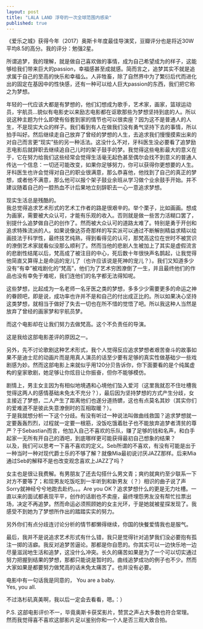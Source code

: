 ```yaml
---
layout: post
title: "LALA LAND 浮夸的一次全球范围内感染"
published: true
---
```

    
《爱乐之城》获得今年（2017）奥斯卡年度最佳导演奖，豆瓣评分也是将近30W平均8.5的高分。我的评分：勉强2星。  

所谓追梦，我的理解，就是做自己喜欢做的事情，成为自己希望成为的样子，这能够给我们带来巨大的passion，幸福感甚至成就感。简而言之，追梦其实不就是追求属于自己的至高的快乐和幸福么。人非牲畜，除了自然界中为了繁衍后代而进化出的固定在基因中的性快感，还有一种可以给人巨大passion的东西，我们把它称之为梦想。  

年轻的一代应该大都是有梦想的，他们幻想成为歌手，艺术家，画家，篮球运动员，宇航员…貌似有电影史以来励志电影都在讴歌那些为梦想坚持到底的人。所以说这种主题为什么即使有俗套到家的情节也可以很卖座？因为这不是普通人的人生，不是现实大众的样子。我们看到有人在做我们没有勇气坚持下去的事情，所以拍手叫好。然后继续走自己放弃了曾经的梦想的人生，去追求我们慢慢摸索出来的对自己而言更“现实”些的另一种活法。这没什么不对，牙科医生没必要看了追梦励志电影后就辞职去继续追自己儿时的架子鼓手的梦。我觉得这些电影最大的意义在于，它在努力给我们这些经常会觉得生活毫无起色甚至偶尔会找不到意义的普通人传达一个信息：一切还可能改变，如果你足够努力，你可以获得你更想要的人生。牙科医生也许会觉得对自己的职业很满意，那么恭喜他，他找到了自己的真正的梦想，或者他不满意，那么他可以报个架子鼓业余班从学习做个业余鼓手开始。并不建议随着自己的一腔热血不计后果地立刻辞职去一心一意追求梦想。  

现实生活总是残酷的。  
我总觉得追求艺术形式的艺术工作者的路是很艰辛的。举个栗子，比如画画。想成为画家，需要被大众认可，才能有乐观的收入。否则就是做一些苦力活糊口罢了，别提什么追梦做自己的创作了。然而被大众认可的道路太难了。特别是勇于开创和追求特殊流派的人。如果说像达芬奇那样的写实派可以通过不断解剖精益求精以绘画技法于科学性，最终技艺纯熟，得到看得见的认可，那梵高这位在世时不被赏识的潦倒艺术家就看似没那么顺利了。然而当他的悲剧人生被加上了其实是虚假流言的悲剧性结尾以后，梵高成了被注目的中心，死后数十年很快声名鹊起，让我觉得他简直又算得上是命运的宠儿了（也许应该说是死神的宠儿？）。我们又知道多少没有“有幸”被戏剧化的“梵高”，他们为了艺术穷困潦倒了一生，并且最终他们的作品也没有幸免于难呢，我们连他们的名字都无法得知呢。   

这些梦想，比起成为一名老师一名牙医之类的梦想，多多少少需要更多的命运之神的眷顾吧，即是说，成功率也许并不是和自己的付出成正比的。所以如果决心坚持这类梦想，就相当于做好了失去一切也在所不惜的觉悟了吧。所以我这种人当然是放弃了曾经的画家梦和宇航员梦。  

而这个电影却在让我们努力去做梵高。这个不负责任的导演。  

这是我给这部电影差评的原因之一。  

另外，先不讨论歌剧这种艺术形式，我个人觉得反应追求梦想者艰苦奋斗的故事如果不是迪士尼的动画片而是用真人演员的话至少要有足够的真实性做基础少一些戏剧感为妙。然而这部电影上来就似乎用120分贝告诉你，你下面要看的是个纯属虚构的皇家歌剧，她足够让你炫目让你振奋，但你不能够模仿。  

剧情上，男主女主因为有相似地境遇和心境他们坠入爱河（这里我就忍不住吐槽我觉得这两人的感情基础未免太不充分？），最后因为坚持梦想的方式产生分歧，女主接近了梦想，二人产生了距离他们也遂分道扬镳，这也有点莫名其妙（其实你们的爱难道不是彼此失意潦倒时的互相取暖？）。  
于是我就想分析一下这个分歧。有没有听过一种说法叫做曲线救国？追求梦想就一定要轰轰烈烈，过程就一定要一根筋，没饭吃饿着肚子也不能放弃追梦者清贫的尊严？于Sebastian而言，他加入自己不喜欢的乐队，赚了足够的钱和名声，和白手起家一无所有开自己的酒吧，到底哪样更可能获得最初自己想象的结果？  
以及，我们可以思考一下喜不喜欢的定义。Seb所谓的不喜欢，有没有可能是出于一种当时一种对现代爵士乐的不够了解？就像Mia最初说讨厌JAZZ那样。后来Mia通过Seb的解释不是也改变观念喜欢上JAZZ了吗？  

女主也是很让我费解。有男朋友了还去勾搭什么男文青；爽约就爽约至少联系一下对方不要等了；和现男友吃饭吃到一半听到和新男友（？）相识的曲子说了声Sorry就神经兮兮地跑去赴约。。。Are you OK？追求梦想什么的更是无力吐槽。一直以来的面试都表现平平，创作的话剧也不卖座，最终埋怨男友没有帮忙拉票出场，决定不再追梦。然而命运必须照顾她的女主光环，于是她就被星探发现了。我感受不到她为了梦想所作出的踏踏实实的努力。  

另外你们有点分歧连讨论分析的情节都懒得继续，你国的快餐爱情我也是服气。  


最后，我并不是说追求艺术形式有什么错，我只是觉得针对追梦我们没必要抱有孤注一掷的洁癖。我反对追梦苦逼论。那都是你自愿的。你其实可以一边快乐地一边尽量滋润地生活和追梦，这没什么冲突。长久的痛苦如果是为了一个可以切实通过努力把握到结果的梦想，那都只能说是暂时的。曲线追梦成功的例子也不少。然而大家如果是都要努力做梵高的话未免太痛苦了。也并没有必要。  

电影中有一句话我是同意的， You are a baby.  
Yes, you all.  

不过洛杉矶真美啊，我以后一定会去看看，嗯。：）  

P.S. 这部电影评价不一，毕竟奥斯卡获奖影片，赞赏之声占大多数也符合常理。然而我觉得喜不喜欢这部影片足以鉴别你和一个人是否三观大致合拍。  
